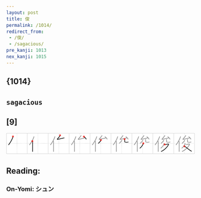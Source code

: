 ```yaml
---
layout: post
title: 俊
permalink: /1014/
redirect_from:
 - /俊/
 - /sagacious/
pre_kanji: 1013
nex_kanji: 1015
---
```


## {1014}

## `sagacious`

## [9]

<div class="stroke"><img src="../images/E4BF8A.png" /></div>

## Reading:

### On-Yomi: シュン
